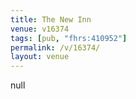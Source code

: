 ```yaml
---
title: The New Inn
venue: v16374
tags: [pub, "fhrs:410952"]
permalink: /v/16374/
layout: venue
---
```

null